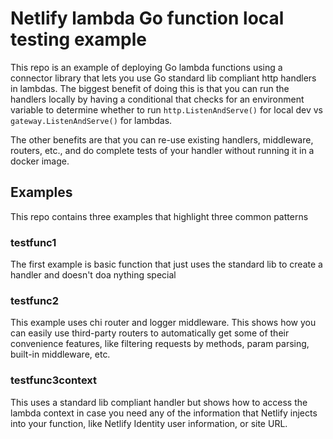 # Netlify lambda Go function local testing example

This repo is an example of deploying Go lambda functions using a connector library that lets you use Go standard lib compliant http handlers in lambdas. The biggest benefit of doing this is that you can run the handlers locally by having a conditional that checks for an environment variable to determine whether to run `http.ListenAndServe()` for local dev vs `gateway.ListenAndServe()` for lambdas.

The other benefits are that you can re-use existing handlers, middleware, routers, etc., and do complete tests of your handler without running it in a docker image.

## Examples
This repo contains three examples that highlight three common patterns

### testfunc1
The first example is basic function that just uses the standard lib to create a handler and doesn't doa nything special

### testfunc2
This example uses chi router and logger middleware. This shows how you can easily use third-party routers to automatically get some of their convenience features, like filtering requests by methods, param parsing, built-in middleware, etc.

### testfunc3context
This uses a standard lib compliant handler but shows how to access the lambda context in case you need any of the information that Netlify injects into your function, like Netlify Identity user information, or site URL.